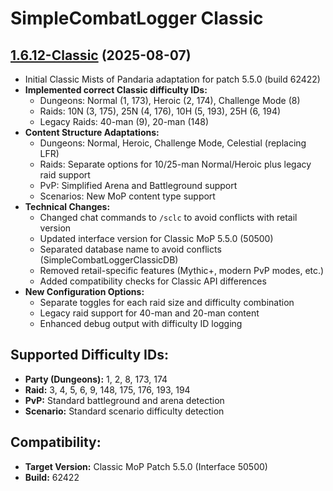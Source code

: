 # SimpleCombatLogger Classic

## [1.6.12-Classic](https://github.com/csutcliff/SimpleCombatLogger/tree/1.6.12-Classic) (2025-08-07)

- Initial Classic Mists of Pandaria adaptation for patch 5.5.0 (build 62422)
- **Implemented correct Classic difficulty IDs:**
  - Dungeons: Normal (1, 173), Heroic (2, 174), Challenge Mode (8)
  - Raids: 10N (3, 175), 25N (4, 176), 10H (5, 193), 25H (6, 194)
  - Legacy Raids: 40-man (9), 20-man (148)
- **Content Structure Adaptations:**
  - Dungeons: Normal, Heroic, Challenge Mode, Celestial (replacing LFR)
  - Raids: Separate options for 10/25-man Normal/Heroic plus legacy raid support
  - PvP: Simplified Arena and Battleground support
  - Scenarios: New MoP content type support
- **Technical Changes:**
  - Changed chat commands to `/sclc` to avoid conflicts with retail version
  - Updated interface version for Classic MoP 5.5.0 (50500)
  - Separated database name to avoid conflicts (SimpleCombatLoggerClassicDB)
  - Removed retail-specific features (Mythic+, modern PvP modes, etc.)
  - Added compatibility checks for Classic API differences
- **New Configuration Options:**
  - Separate toggles for each raid size and difficulty combination
  - Legacy raid support for 40-man and 20-man content
  - Enhanced debug output with difficulty ID logging

## Supported Difficulty IDs:
- **Party (Dungeons):** 1, 2, 8, 173, 174
- **Raid:** 3, 4, 5, 6, 9, 148, 175, 176, 193, 194
- **PvP:** Standard battleground and arena detection
- **Scenario:** Standard scenario difficulty detection

## Compatibility:
- **Target Version:** Classic MoP Patch 5.5.0 (Interface 50500)
- **Build:** 62422
